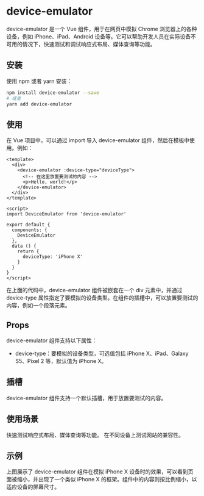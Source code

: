 # device-emulator

device-emulator 是一个 Vue 组件，用于在网页中模拟 Chrome 浏览器上的各种设备，例如 iPhone、iPad、Android 设备等。它可以帮助开发人员在实际设备不可用的情况下，快速测试和调试响应式布局、媒体查询等功能。

## 安装

使用 npm 或者 yarn 安装：

```bash
npm install device-emulator --save
# 或者
yarn add device-emulator

```

## 使用

在 Vue 项目中，可以通过 import 导入 device-emulator 组件，然后在模板中使用。例如：

```vue
<template>
  <div>
    <device-emulator :device-type="deviceType">
      <!-- 在这里放置要测试的内容 -->
      <p>Hello, world!</p>
    </device-emulator>
  </div>
</template>

<script>
import DeviceEmulator from 'device-emulator'

export default {
  components: {
    DeviceEmulator
  },
  data () {
    return {
      deviceType: 'iPhone X'
    }
  }
}
</script>
```

在上面的代码中，device-emulator 组件被嵌套在一个 div 元素中，并通过 device-type 属性指定了要模拟的设备类型。在组件的插槽中，可以放置要测试的内容，例如一个段落元素。

## Props

device-emulator 组件支持以下属性：

- device-type：要模拟的设备类型，可选值包括 iPhone X、iPad、Galaxy S5、Pixel 2 等，默认值为 iPhone X。

## 插槽

device-emulator 组件支持一个默认插槽，用于放置要测试的内容。

## 使用场景

快速测试响应式布局、媒体查询等功能。
在不同设备上测试网站的兼容性。

## 示例

上图展示了 device-emulator 组件在模拟 iPhone X 设备时的效果，可以看到页面被缩小，并出现了一个类似 iPhone X 的框架。组件中的内容则按比例缩小，以适应设备的屏幕尺寸。
